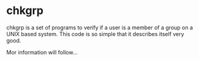 # chkgrp

chkgrp is a set of programs to verify if a user is a member of a group on a UNIX based system. This code is so simple that it describes itself very good.

Mor information will follow...

